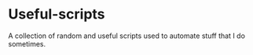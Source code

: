 # Useful-scripts
A collection of random and useful scripts used to automate stuff that I do sometimes.
